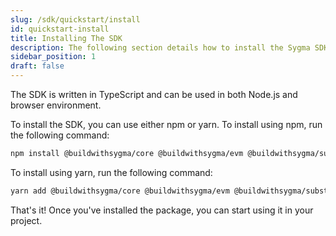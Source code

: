 ```yaml
---
slug: /sdk/quickstart/install
id: quickstart-install
title: Installing The SDK
description: The following section details how to install the Sygma SDK.
sidebar_position: 1
draft: false
---
```


The SDK is written in TypeScript and can be used in both Node.js and browser environment.

To install the SDK, you can use either npm or yarn. To install using npm, run the following command:

```bash
npm install @buildwithsygma/core @buildwithsygma/evm @buildwithsygma/substrate
```

To install using yarn, run the following command:

```bash
yarn add @buildwithsygma/core @buildwithsygma/evm @buildwithsygma/substrate
```

That's it! Once you've installed the package, you can start using it in your project.
